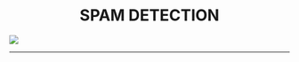 <h1 align = "center"> SPAM DETECTION </h1>

<img src = "https://i.pinimg.com/originals/ff/65/72/ff6572c0af29f1c98be8d52254ff187e.gif" />

---
